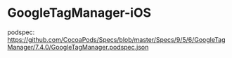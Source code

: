 # GoogleTagManager-iOS

podspec: https://github.com/CocoaPods/Specs/blob/master/Specs/9/5/6/GoogleTagManager/7.4.0/GoogleTagManager.podspec.json
